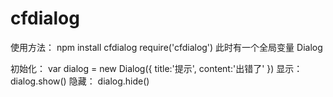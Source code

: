 # cfdialog
使用方法：
npm install cfdialog
require('cfdialog')
此时有一个全局变量 Dialog

初始化：
 var dialog = new Dialog({
    title:'提示',
    content:'出错了'
})
显示：
dialog.show()
隐藏：
dialog.hide()